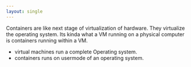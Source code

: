 ```yaml
---
layout: single
---
```


Containers are like next stage of virtualization of hardware. They virtualize the operating system.
Its kinda what a VM running on a physical computer is containers running within a VM. 

* virtual machines run a complete Operating system.
* containers runs on usermode of an operating system.